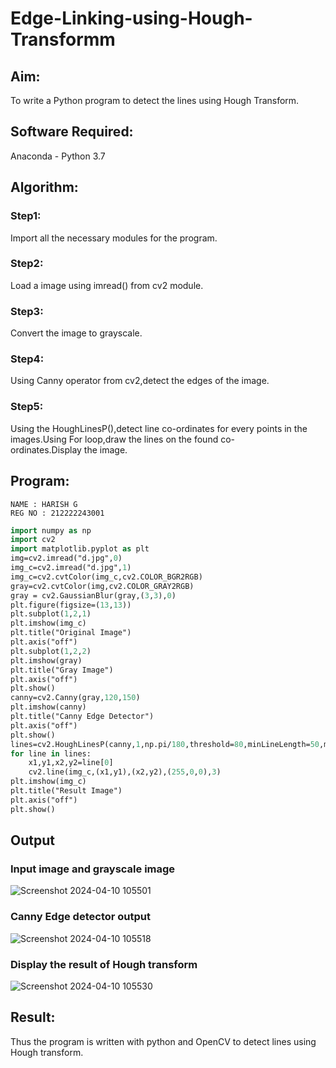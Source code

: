 # Edge-Linking-using-Hough-Transformm
## Aim:
To write a Python program to detect the lines using Hough Transform.

## Software Required:
Anaconda - Python 3.7

## Algorithm:
### Step1:

Import all the necessary modules for the program.
### Step2:

Load a image using imread() from cv2 module.
### Step3:

Convert the image to grayscale.
### Step4:

Using Canny operator from cv2,detect the edges of the image.
### Step5:

Using the HoughLinesP(),detect line co-ordinates for every points in the images.Using For loop,draw the lines on the found co-ordinates.Display the image.

## Program:
```
NAME : HARISH G
REG NO : 212222243001
```

```p
import numpy as np
import cv2
import matplotlib.pyplot as plt
img=cv2.imread("d.jpg",0)
img_c=cv2.imread("d.jpg",1)
img_c=cv2.cvtColor(img_c,cv2.COLOR_BGR2RGB)
gray=cv2.cvtColor(img,cv2.COLOR_GRAY2RGB)
gray = cv2.GaussianBlur(gray,(3,3),0)
plt.figure(figsize=(13,13))
plt.subplot(1,2,1)
plt.imshow(img_c)
plt.title("Original Image")
plt.axis("off")
plt.subplot(1,2,2)
plt.imshow(gray)
plt.title("Gray Image")
plt.axis("off")
plt.show()
canny=cv2.Canny(gray,120,150)
plt.imshow(canny)
plt.title("Canny Edge Detector")
plt.axis("off")
plt.show()
lines=cv2.HoughLinesP(canny,1,np.pi/180,threshold=80,minLineLength=50,maxLineGap=250)
for line in lines:
    x1,y1,x2,y2=line[0]
    cv2.line(img_c,(x1,y1),(x2,y2),(255,0,0),3)
plt.imshow(img_c)
plt.title("Result Image")
plt.axis("off")
plt.show()
```
## Output

### Input image and grayscale image

![Screenshot 2024-04-10 105501](https://github.com/Harish2404lll/Edge-Linking-using-Hough-Transformm/assets/141472096/b653f6e0-1c32-424a-839d-d57ba7f5654f)



### Canny Edge detector output
![Screenshot 2024-04-10 105518](https://github.com/Harish2404lll/Edge-Linking-using-Hough-Transformm/assets/141472096/a3ac52a1-ea95-4819-a0f1-d58d71039b56)



### Display the result of Hough transform
![Screenshot 2024-04-10 105530](https://github.com/Harish2404lll/Edge-Linking-using-Hough-Transformm/assets/141472096/ee23f7de-c026-4c19-b80d-227b965f8276)


## Result:
Thus the program is written with python and OpenCV to detect lines using Hough transform.

